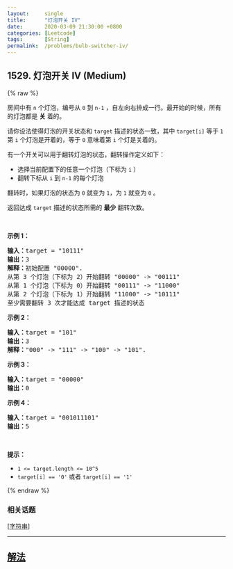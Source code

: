 ```yaml
---
layout:     single
title:      "灯泡开关 IV"
date:       2020-03-09 21:30:00 +0800
categories: [Leetcode]
tags:       [String]
permalink:  /problems/bulb-switcher-iv/
---
```


## 1529. 灯泡开关 IV (Medium)

{% raw %}

<p>房间中有 <code>n</code> 个灯泡，编号从 <code>0</code> 到 <code>n-1</code> ，自左向右排成一行。最开始的时候，所有的灯泡都是 <strong>关</strong> 着的。</p>

<p>请你设法使得灯泡的开关状态和 <code>target</code> 描述的状态一致，其中 <code>target[i]</code> 等于 <code>1</code> 第 <code>i</code> 个灯泡是开着的，等于 <code>0</code> 意味着第 <code>i</code> 个灯是关着的。</p>

<p>有一个开关可以用于翻转灯泡的状态，翻转操作定义如下：</p>

<ul>
	<li>选择当前配置下的任意一个灯泡（下标为 <code>i</code> ）</li>
	<li>翻转下标从 <code>i</code> 到 <code>n-1</code> 的每个灯泡</li>
</ul>

<p>翻转时，如果灯泡的状态为 <code>0</code> 就变为 <code>1</code>，为 <code>1</code> 就变为 <code>0</code> 。</p>

<p>返回达成 <code>target</code> 描述的状态所需的 <strong>最少</strong> 翻转次数。</p>

<p>&nbsp;</p>

<p><strong>示例 1：</strong></p>

<pre><strong>输入：</strong>target = &quot;10111&quot;
<strong>输出：</strong>3
<strong>解释：</strong>初始配置 &quot;00000&quot;.
从第 3 个灯泡（下标为 2）开始翻转 &quot;00000&quot; -&gt; &quot;00111&quot;
从第 1 个灯泡（下标为 0）开始翻转 &quot;00111&quot; -&gt; &quot;11000&quot;
从第 2 个灯泡（下标为 1）开始翻转 &quot;11000&quot; -&gt; &quot;10111&quot;
至少需要翻转 3 次才能达成 target 描述的状态</pre>

<p><strong>示例 2：</strong></p>

<pre><strong>输入：</strong>target = &quot;101&quot;
<strong>输出：</strong>3
<strong>解释：</strong>&quot;000&quot; -&gt; &quot;111&quot; -&gt; &quot;100&quot; -&gt; &quot;101&quot;.
</pre>

<p><strong>示例 3：</strong></p>

<pre><strong>输入：</strong>target = &quot;00000&quot;
<strong>输出：</strong>0
</pre>

<p><strong>示例 4：</strong></p>

<pre><strong>输入：</strong>target = &quot;001011101&quot;
<strong>输出：</strong>5
</pre>

<p>&nbsp;</p>

<p><strong>提示：</strong></p>

<ul>
	<li><code>1 &lt;= target.length &lt;= 10^5</code></li>
	<li><code>target[i] == &#39;0&#39;</code> 或者 <code>target[i] == &#39;1&#39;</code></li>
</ul>

{% endraw %}

### 相关话题
  [[字符串](https://github.com/openset/leetcode/tree/master/tag/string/README.md)]

---

## [解法](https://github.com/openset/leetcode/tree/master/problems/bulb-switcher-iv)
